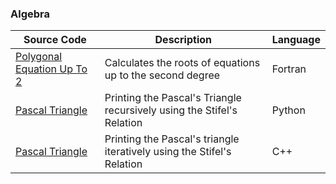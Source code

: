 ### Algebra
| Source Code | Description | Language |
| --- | --- | --- |    
|[Polygonal Equation Up To 2](https://onlinegdb.com/S1SvELfLd)|Calculates the roots of equations up to the second degree | Fortran |  
|[Pascal Triangle](https://onlinegdb.com/S1MSvLfIu)|Printing the Pascal's Triangle recursively using the Stifel's Relation|Python|
|[Pascal Triangle](https://onlinegdb.com/r1Wo-LzLd)|Printing the Pascal's triangle iteratively using the Stifel's Relation|C++|
